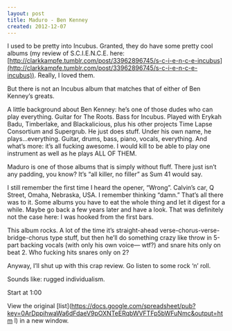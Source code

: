 ```yaml
---
layout: post
title: Maduro - Ben Kenney
created: 2012-12-07
---
```



I used to be pretty into Incubus. Granted, they do have some pretty cool
albums (my review of S.C.I.E.N.C.E. here: 
[](http://clarkkampfe.tumblr.com/post/33962896745/s-c-i-e-n-c-e-incubus)[http://clarkkampfe.tumblr.com/post/33962896745/s-c-i-e-n-c-e-incubus](http://clarkkampfe.tumblr.com/post/33962896745/s-c-i-e-n-c-e-incubus)).
Really, I loved them.

 But there is not an Incubus album that matches that of either of Ben
Kenney’s greats.

A little background about Ben Kenney: he’s one of those dudes who can
play everything. Guitar for The Roots. Bass for Incubus. Played with
Erykah Badu, Timberlake, and Blackalicious, plus his other projects Time
Lapse Consortium and Supergrub. He just does stuff. Under his own name,
he plays…everything. Guitar, drums, bass, piano, vocals, everything. And
what’s more: it’s all fucking awesome. I would kill to be able to play
one instrument as well as he plays ALL OF THEM.

Maduro is one of those albums that is simply without fluff. There just
isn’t any padding, you know? It’s “all killer, no filler” as Sum 41
would say. 

I still remember the first time I heard the opener, “Wrong”. Calvin’s
car, Q Street, Omaha, Nebraska, USA. I remember thinking “damn.” That’s
all there was to it. Some albums you have to eat the whole thing and let
it digest for a while. Maybe go back a few years later and have a look.
That was definitely not the case here: I was hooked from the first bars.


This album rocks. A lot of the time it’s straight-ahead
verse-chorus-verse-bridge-chorus type stuff, but then he’ll do something
crazy like throw in 5-part backing vocals (with only his own voice—
wtf?) and snare hits only on beat 2. Who fucking hits snares only on 2?

Anyway, I’ll shut up with this crap review. Go listen to some rock ‘n’
roll.

Sounds like: rugged individualism.

Start at 1:00 

View the original
[list](https://docs.google.com/spreadsheet/pub?key=0ArDppihwaWa6dFdaeV9pOXNTeERqbWVFTFp5bWFuNmc&output=htm    l) in a
new window.
